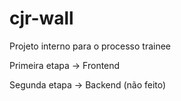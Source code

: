 # cjr-wall
Projeto interno para o processo trainee

Primeira etapa -> Frontend

Segunda etapa -> Backend (não feito)
